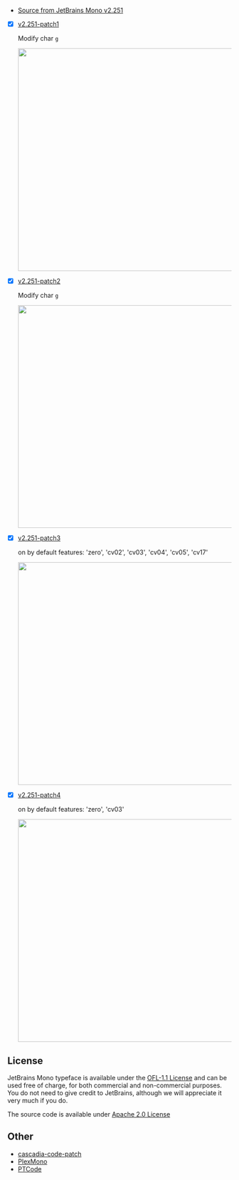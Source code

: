 - [Source from JetBrains Mono v2.251](https://github.com/JetBrains/JetBrainsMono/commit/9a01623903be1c12fc1a14ea3801e42e004f4223)



-   [x] [v2.251-patch1](https://github.com/liangjingkanji/JetBrainsMono-patch/releases/tag/v2.251-patch1)

    Modify char `g`
    
    <img src="https://user-images.githubusercontent.com/21078112/177470573-eb9a6f81-5c21-47c8-9dec-e8e89fbba3f4.png" width="500"/> 

-   [x] [v2.251-patch2](https://github.com/liangjingkanji/JetBrainsMono-patch/releases/tag/v2.251-patch2)

    Modify char `g`

    <img src="https://user-images.githubusercontent.com/21078112/178150658-98e403a9-55a5-4f89-93ad-c60c03855dcd.png" width="500"/> 

    

-   [x] [v2.251-patch3](https://github.com/liangjingkanji/JetBrainsMono-patch/releases/tag/v2.251-patch3)

    on by default features: 'zero', 'cv02', 'cv03', 'cv04', 'cv05', 'cv17'

    <img src="https://user-images.githubusercontent.com/21078112/198195798-19724bc2-076f-4ae6-9a90-8bb069b87db0.png" width="500"/> 
    
-   [x] [v2.251-patch4](https://github.com/liangjingkanji/JetBrainsMono-patch/releases/tag/v2.251-patch4)

    on by default features: 'zero', 'cv03'

    <img src="https://github.com/liangjingkanji/JetBrainsMono-patch/assets/21078112/5f6a722f-0761-4ed4-b576-cd203f545022" width="500"/> 

    

## License

JetBrains Mono typeface is available under the [OFL-1.1 License](https://github.com/JetBrains/JetBrainsMono/blob/master/OFL.txt) and can be used free of charge, for both commercial and non-commercial purposes. You do not need to give credit to JetBrains, although we will appreciate it very much if you do.

The source code is available under [Apache 2.0 License](https://www.apache.org/licenses/LICENSE-2.0)

## Other
- [cascadia-code-patch](https://github.com/liangjingkanji/cascadia-code-patch)
- [PlexMono](https://github.com/liangjingkanji/PlexMono)
- [PTCode](https://github.com/liangjingkanji/PTCode)
